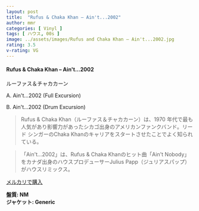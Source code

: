 ```yaml
---
layout: post
title:  "Rufus & Chaka Khan – Ain't...2002"
author: mmr
categories: [ Vinyl ]
tags: [ ハウス, 00s ]
image: ../assets/images/Rufus and Chaka Khan – Ain't...2002.jpg
rating: 3.5
v-rating: VG
---
```


#### Rufus & Chaka Khan – Ain't...2002

ルーファス＆チャカカーン

A. Ain't...2002 (Full Excursion)

B. Ain't...2002 (Drum Excursion)

> Rufus & Chaka Khan（ルーファス＆チャカカーン）は、1970 年代で最も人気があり影響力があったシカゴ出身のアメリカンファンクバンド。リード シンガーのChaka Khanのキャリアをスタートさせたことでよく知られている。

> 「Ain't...2002」は、Rufus & Chaka Khanのヒット曲「Ain't Nobody」をカナダ出身のハウスプロデューサーJulius Papp（ジュリアスパップ）がハウスリミックス。


[メルカリで購入](https://jp.mercari.com/item/m18858735619)

<div class="mt-4 mb-4 d-flex align-items-center">
<strong class="mr-1">盤質: NM</strong>
</div>
<div class="mt-4 mb-4 d-flex align-items-center">
<strong class="mr-1">ジャケット: Generic</strong>
</div>
